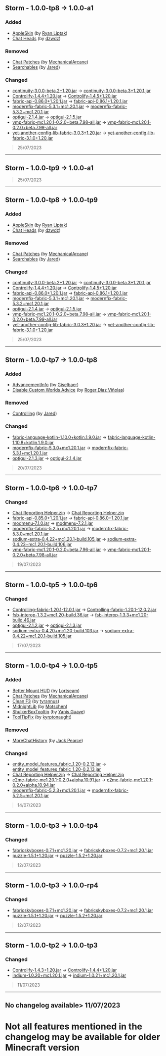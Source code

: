 ## Storm - 1.0.0-tp8 -> 1.0.0-a1

### Added

  * [AppleSkin](https://modrinth.com/mod/appleskin) (by [Ryan Liptak](https://modrinth.com/user/squeek502))
  * [Chat Heads](https://modrinth.com/mod/chat-heads) (by [dzwdz](https://modrinth.com/user/dzwdz))

### Removed

  * [Chat Patches](https://modrinth.com/mod/chatpatches) (by [MechanicalArcane](https://modrinth.com/user/OBro1961))
  * [Searchables](https://modrinth.com/mod/searchables) (by [Jared](https://modrinth.com/user/jaredlll08))

### Changed

  * [continuity-3.0.0-beta.2+1.20.jar](https://modrinth.com/mod/continuity/version/ImUFj5Gl) -> [continuity-3.0.0-beta.3+1.20.1.jar](https://modrinth.com/mod/continuity/version/xy2co4Rh)
  * [Controlify-1.4.4+1.20.jar](https://modrinth.com/mod/controlify/version/aT4dMJAD) -> [Controlify-1.4.5+1.20.jar](https://modrinth.com/mod/controlify/version/xncNJgTg)
  * [fabric-api-0.86.0+1.20.1.jar](https://modrinth.com/mod/fabric-api/version/P7fEfdSc) -> [fabric-api-0.86.1+1.20.1.jar](https://modrinth.com/mod/fabric-api/version/XheZ9iGK)
  * [modernfix-fabric-5.3.1+mc1.20.1.jar](https://modrinth.com/mod/modernfix/version/yRHXqAyS) -> [modernfix-fabric-5.3.2+mc1.20.1.jar](https://modrinth.com/mod/modernfix/version/9HGXIyEe)
  * [optigui-2.1.4.jar](https://modrinth.com/mod/optigui/version/3CSEKfcd) -> [optigui-2.1.5.jar](https://modrinth.com/mod/optigui/version/x0k8u61W)
  * [vmp-fabric-mc1.20.1-0.2.0+beta.7.98-all.jar](https://modrinth.com/mod/vmp-fabric/version/INwYKQHA) -> [vmp-fabric-mc1.20.1-0.2.0+beta.7.99-all.jar](https://modrinth.com/mod/vmp-fabric/version/1D8E3qF2)
  * [yet-another-config-lib-fabric-3.0.3+1.20.jar](https://modrinth.com/mod/yacl/version/g38uL3ti) -> [yet-another-config-lib-fabric-3.1.0+1.20.jar](https://modrinth.com/mod/yacl/version/CgwTUAR2)

> 25/07/2023

---

## Storm - 1.0.0-tp9 -> 1.0.0-a1

> 25/07/2023

---

## Storm - 1.0.0-tp8 -> 1.0.0-tp9

### Added

  * [AppleSkin](https://modrinth.com/mod/appleskin) (by [Ryan Liptak](https://modrinth.com/user/squeek502))
  * [Chat Heads](https://modrinth.com/mod/chat-heads) (by [dzwdz](https://modrinth.com/user/dzwdz))

### Removed

  * [Chat Patches](https://modrinth.com/mod/chatpatches) (by [MechanicalArcane](https://modrinth.com/user/OBro1961))
  * [Searchables](https://modrinth.com/mod/searchables) (by [Jared](https://modrinth.com/user/jaredlll08))

### Changed

  * [continuity-3.0.0-beta.2+1.20.jar](https://modrinth.com/mod/continuity/version/ImUFj5Gl) -> [continuity-3.0.0-beta.3+1.20.1.jar](https://modrinth.com/mod/continuity/version/xy2co4Rh)
  * [Controlify-1.4.4+1.20.jar](https://modrinth.com/mod/controlify/version/aT4dMJAD) -> [Controlify-1.4.5+1.20.jar](https://modrinth.com/mod/controlify/version/xncNJgTg)
  * [fabric-api-0.86.0+1.20.1.jar](https://modrinth.com/mod/fabric-api/version/P7fEfdSc) -> [fabric-api-0.86.1+1.20.1.jar](https://modrinth.com/mod/fabric-api/version/XheZ9iGK)
  * [modernfix-fabric-5.3.1+mc1.20.1.jar](https://modrinth.com/mod/modernfix/version/yRHXqAyS) -> [modernfix-fabric-5.3.2+mc1.20.1.jar](https://modrinth.com/mod/modernfix/version/9HGXIyEe)
  * [optigui-2.1.4.jar](https://modrinth.com/mod/optigui/version/3CSEKfcd) -> [optigui-2.1.5.jar](https://modrinth.com/mod/optigui/version/x0k8u61W)
  * [vmp-fabric-mc1.20.1-0.2.0+beta.7.98-all.jar](https://modrinth.com/mod/vmp-fabric/version/INwYKQHA) -> [vmp-fabric-mc1.20.1-0.2.0+beta.7.99-all.jar](https://modrinth.com/mod/vmp-fabric/version/1D8E3qF2)
  * [yet-another-config-lib-fabric-3.0.3+1.20.jar](https://modrinth.com/mod/yacl/version/g38uL3ti) -> [yet-another-config-lib-fabric-3.1.0+1.20.jar](https://modrinth.com/mod/yacl/version/CgwTUAR2)

> 25/07/2023

---

## Storm - 1.0.0-tp7 -> 1.0.0-tp8

### Added

  * [AdvancementInfo](https://modrinth.com/mod/advancementinfo) (by [Giselbaer](https://modrinth.com/user/Giselbaer))
  * [Disable Custom Worlds Advice](https://modrinth.com/mod/dcwa) (by [Roger Díaz Viñolas](https://modrinth.com/user/rdvdev2))

### Removed

  * [Controlling](https://modrinth.com/mod/controlling) (by [Jared](https://modrinth.com/user/jaredlll08))

### Changed

  * [fabric-language-kotlin-1.10.0+kotlin.1.9.0.jar](https://modrinth.com/mod/fabric-language-kotlin/version/65oEzjEs) -> [fabric-language-kotlin-1.10.8+kotlin.1.9.0.jar](https://modrinth.com/mod/fabric-language-kotlin/version/s10JMAtS)
  * [modernfix-fabric-5.3.0+mc1.20.1.jar](https://modrinth.com/mod/modernfix/version/PV5hrdhD) -> [modernfix-fabric-5.3.1+mc1.20.1.jar](https://modrinth.com/mod/modernfix/version/yRHXqAyS)
  * [optigui-2.1.3.jar](https://modrinth.com/mod/optigui/version/41AoOR3G) -> [optigui-2.1.4.jar](https://modrinth.com/mod/optigui/version/3CSEKfcd)

> 20/07/2023

---

## Storm - 1.0.0-tp6 -> 1.0.0-tp7

### Changed

  * [Chat Reporting Helper.zip](https://modrinth.com/resourcepack/chat-reporting-helper/version/Bltq5GHv) -> [Chat Reporting Helper.zip](https://modrinth.com/resourcepack/chat-reporting-helper/version/DRaVYgzW)
  * [fabric-api-0.85.0+1.20.1.jar](https://modrinth.com/mod/fabric-api/version/hFdJG9fY) -> [fabric-api-0.86.0+1.20.1.jar](https://modrinth.com/mod/fabric-api/version/P7fEfdSc)
  * [modmenu-7.1.0.jar](https://modrinth.com/mod/modmenu/version/zv46i3PW) -> [modmenu-7.2.1.jar](https://modrinth.com/mod/modmenu/version/eTCL1uh8)
  * [modernfix-fabric-5.2.5+mc1.20.1.jar](https://modrinth.com/mod/modernfix/version/BmneBBYa) -> [modernfix-fabric-5.3.0+mc1.20.1.jar](https://modrinth.com/mod/modernfix/version/PV5hrdhD)
  * [sodium-extra-0.4.22+mc1.20.1-build.105.jar](https://modrinth.com/mod/sodium-extra/version/KFJPGpgu) -> [sodium-extra-0.4.23+mc1.20.1-build.106.jar](https://modrinth.com/mod/sodium-extra/version/Tf56kC8G)
  * [vmp-fabric-mc1.20.1-0.2.0+beta.7.96-all.jar](https://modrinth.com/mod/vmp-fabric/version/NYa4FfQN) -> [vmp-fabric-mc1.20.1-0.2.0+beta.7.98-all.jar](https://modrinth.com/mod/vmp-fabric/version/INwYKQHA)

> 19/07/2023

---

## Storm - 1.0.0-tp5 -> 1.0.0-tp6

### Changed

  * [Controlling-fabric-1.20.1-12.0.1.jar](https://modrinth.com/mod/controlling/version/grD8aE1j) -> [Controlling-fabric-1.20.1-12.0.2.jar](https://modrinth.com/mod/controlling/version/6ipZLQSK)
  * [fsb-interop-1.3.2+mc1.20-build.36.jar](https://modrinth.com/mod/fabricskyboxes-interop/version/pA1F353z) -> [fsb-interop-1.3.3+mc1.20-build.46.jar](https://modrinth.com/mod/fabricskyboxes-interop/version/Y5qDVQ5H)
  * [optigui-2.1.2.jar](https://modrinth.com/mod/optigui/version/YU9Yi2mO) -> [optigui-2.1.3.jar](https://modrinth.com/mod/optigui/version/41AoOR3G)
  * [sodium-extra-0.4.20+mc1.20-build.103.jar](https://modrinth.com/mod/sodium-extra/version/kTxAMqAj) -> [sodium-extra-0.4.22+mc1.20.1-build.105.jar](https://modrinth.com/mod/sodium-extra/version/KFJPGpgu)

> 17/07/2023

---

## Storm - 1.0.0-tp4 -> 1.0.0-tp5

### Added

  * [Better Mount HUD](https://modrinth.com/mod/better-mount-hud) (by [Lortseam](https://modrinth.com/user/Lortseam))
  * [Chat Patches](https://modrinth.com/mod/chatpatches) (by [MechanicalArcane](https://modrinth.com/user/OBro1961))
  * [Clean F3](https://modrinth.com/mod/clean-f3) (by [tyrannus](https://modrinth.com/user/tyrannus00))
  * [MidnightLib](https://modrinth.com/mod/midnightlib) (by [Motschen](https://modrinth.com/user/Motschen))
  * [ShulkerBoxTooltip](https://modrinth.com/mod/shulkerboxtooltip) (by [Yanis Guaye](https://modrinth.com/user/MisterPeModder))
  * [ToolTipFix](https://modrinth.com/mod/tooltipfix) (by [kyrptonaught](https://modrinth.com/user/kyrptonaught))

### Removed

  * [MoreChatHistory](https://modrinth.com/mod/morechathistory) (by [Jack Pearce](https://modrinth.com/user/JackFred2))

### Changed

  * [entity_model_features_fabric_1.20-0.2.12.jar](https://modrinth.com/mod/entity-model-features/version/ZAuTqMfx) -> [entity_model_features_fabric_1.20-0.2.13.jar](https://modrinth.com/mod/entity-model-features/version/b1pJegrh)
  * [Chat Reporting Helper.zip](https://modrinth.com/resourcepack/chat-reporting-helper/version/aWvPAmE8) -> [Chat Reporting Helper.zip](https://modrinth.com/resourcepack/chat-reporting-helper/version/Bltq5GHv)
  * [c2me-fabric-mc1.20.1-0.2.0+alpha.10.91.jar](https://modrinth.com/mod/c2me-fabric/version/t4juSkze) -> [c2me-fabric-mc1.20.1-0.2.0+alpha.10.94.jar](https://modrinth.com/mod/c2me-fabric/version/fIRoJeNG)
  * [modernfix-fabric-5.2.3+mc1.20.1.jar](https://modrinth.com/mod/modernfix/version/c0IRQDNy) -> [modernfix-fabric-5.2.5+mc1.20.1.jar](https://modrinth.com/mod/modernfix/version/BmneBBYa)

> 14/07/2023

---

## Storm - 1.0.0-tp3 -> 1.0.0-tp4

### Changed

  * [fabricskyboxes-0.7.1+mc1.20.jar](https://modrinth.com/mod/fabricskyboxes/version/bl8ZIucH) -> [fabricskyboxes-0.7.2+mc1.20.1.jar](https://modrinth.com/mod/fabricskyboxes/version/eBCRqCMK)
  * [puzzle-1.5.1+1.20.jar](https://modrinth.com/mod/puzzle/version/SyDRZGtj) -> [puzzle-1.5.2+1.20.jar](https://modrinth.com/mod/puzzle/version/F5UKlslF)

> 12/07/2023

---

## Storm - 1.0.0-tp3 -> 1.0.0-rp4

### Changed

  * [fabricskyboxes-0.7.1+mc1.20.jar](https://modrinth.com/mod/fabricskyboxes/version/bl8ZIucH) -> [fabricskyboxes-0.7.2+mc1.20.1.jar](https://modrinth.com/mod/fabricskyboxes/version/eBCRqCMK)
  * [puzzle-1.5.1+1.20.jar](https://modrinth.com/mod/puzzle/version/SyDRZGtj) -> [puzzle-1.5.2+1.20.jar](https://modrinth.com/mod/puzzle/version/F5UKlslF)

> 12/07/2023

---

## Storm - 1.0.0-tp2 -> 1.0.0-tp3

### Changed

  * [Controlify-1.4.3+1.20.jar](https://modrinth.com/mod/controlify/version/uPbwSdJT) -> [Controlify-1.4.4+1.20.jar](https://modrinth.com/mod/controlify/version/aT4dMJAD)
  * [indium-1.0.20+mc1.20.1.jar](https://modrinth.com/mod/indium/version/9dgIzesu) -> [indium-1.0.21+mc1.20.1.jar](https://modrinth.com/mod/indium/version/yTh7W27h)

> 11/07/2023

---

No changelog available> 11/07/2023
---
# Not all features mentioned in the changelog may be available for older Minecraft version
